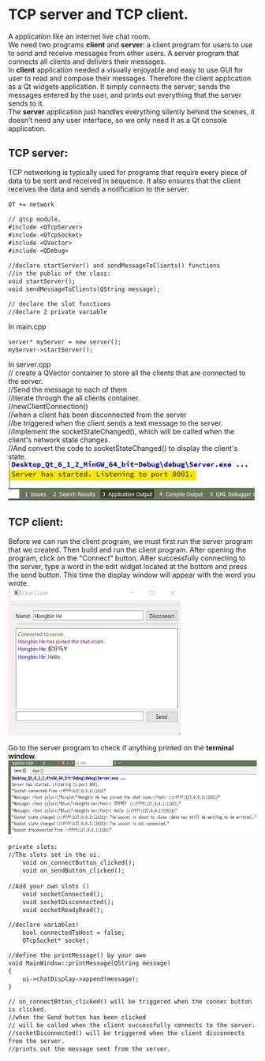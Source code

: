 # TCP server and TCP client.
A application like an internet live chat room.  
We need two programs **client** and **server**: a client program for users to use to  send and receive messages from other users. A server program that connects all  clients and delivers their messages.  
In **client** application needed a visually enjoyable and easy to use GUI for user to read and compose their messages. Therefore the client application as a Qt widgets application. It simply connects the server, sends the messages entered by the user, and prints out everything that the server sends to it.  
The **server** application just handles everything silently behind the scenes, it doesn’t need any user interface, so we only need it as a Qt console application.  
  
## TCP server:
TCP networking is typically used for programs that require every piece of data to be sent and received in sequence. It also ensures that the client receives the data and sends a notification to the server.  
``` 
QT += network
```  
```
// qtcp module.
#include <QTcpServer>
#include <QTcpSocket>
#include <QVector>
#include <QDebug>
```
```
//declare startServer() and sendMessageToClients() functions
//in the public of the class:
void startServer();
void sendMessageToClients(QString message);
```
```
// declare the slot functions
//declare 2 private variable
```
In main.cpp  
```
server* myServer = new server();
myServer->startServer();
```
In server.cpp  
// create a QVector container to store all the clients that are connected to the server.  
//Send the message to each of them  
//iterate through the all clients container.  
//newClientConnection()  
//when a client has been disconnected from the server  
//be triggered when the client sends a text message to the server.  
//Implement the socketStateChanged(), which will be called when the client's network state changes.  
//And convert the code to socketStateChanged() to display the client's state.  
<img src="https://raw.githubusercontent.com/brucehho/TCP_server_TCP_client/main/example/Screenshot%202021-07-15%20124802.jpg" width="500" height="80"/>


## TCP client:
Before we can run the client program, we must first run the server program that we created. Then build and run the client program. After opening the program, click on the "Connect" button. After successfully connecting to the server, type a word in the edit widget located at the bottom and press the send button. This time the display window will appear with the word you wrote.  
<img src="https://raw.githubusercontent.com/brucehho/TCP_server_TCP_client/main/example/Screenshot%202021-07-15%20212829.jpg" width="350" height="300"/>  
  
Go to the server program to check if anything printed on the **terminal window**.  
<img src="https://raw.githubusercontent.com/brucehho/TCP_server_TCP_client/main/example/Screenshot%202021-07-15%20161223.jpg" width="600" height="150"/>  

```
private slots:
//The slots set in the ui.
	void on_connectButton_clicked();
	void on_sendButton_clicked();

//Add your own slots ()
	void socketConnected();
	void socketDisconnected();
	void socketReadyRead();
```
```
//declare variables!
	bool connectedToHost = false;
	QTcpSocket* socket;
```
```
//define the printMessage() by your own
void MainWindow::printMessage(QString message)
{
	ui->chatDisplay->append(message);
}
```
```
// on_connectBtton_clicked() will be triggered when the connec button is clicked.
//when the Send button has been clicked
// will be called when the client successfully connects to the server.
//socketDiconnected() will be triggered when the client disconnects from the server.
//prints out the message sent from the server.
```

